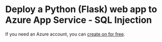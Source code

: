 # Deploy a Python (Flask) web app to Azure App Service - SQL Injection

If you need an Azure account, you can [create on for free](https://azure.microsoft.com/en-us/free/).
